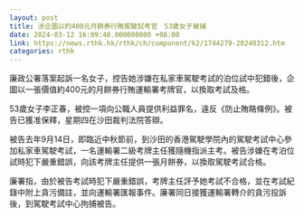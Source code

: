 ```yaml
---
layout: post
title: 涉企圖以約400元月餅券行賄駕駛試考官　53歲女子被捕
date: 2024-03-12 16:09:48.000000000 +08:00
link: https://news.rthk.hk/rthk/ch/component/k2/1744279-20240312.htm
categories: rthk
---
```


廉政公署落案起訴一名女子，控告她涉嫌在私家車駕駛考試的泊位試中犯錯後，企圖以一張價值約400元的月餅券行賄運輸署考牌官，以換取考試及格。

53歲女子李正春，被控一項向公職人員提供利益罪名，違反《防止賄賂條例》。被告已獲准保釋，星期四在沙田裁判法院答辯。

被告去年9月14日，即臨近中秋節前，到沙田的香港駕駛學院內的駕駛考試中心參加私家車駕駛考試，一名運輸署二級考牌主任獲隨機指派主考。被告涉嫌在考泊位試時犯下嚴重錯誤，向該考牌主任提供一張月餅券，以換取駕駛考試合格。

廉署指，由於被告考試時犯下嚴重錯誤，考牌主任評予她考試不合格，並在考試紀錄中附上貪污備註，並向運輸署匯報事件。廉署同日接獲運輸署轉介的貪污投訴後，到駕駛考試中心拘捕被告。

